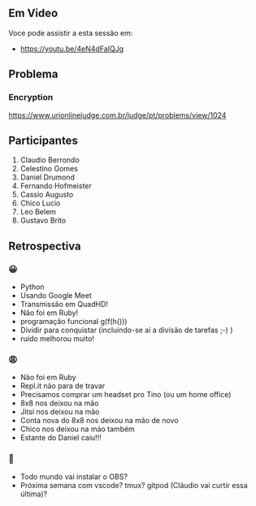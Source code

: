 ## Em Video
Voce pode assistir a esta sessão em:
* https://youtu.be/4eN4dFaIQJg

## Problema

### Encryption
https://www.urionlinejudge.com.br/judge/pt/problems/view/1024


## Participantes

1. Claudio Berrondo
2. Celestino Gomes
3. Daniel Drumond
4. Fernando Hofmeister
5. Cassio Augusto
6. Chico Lucio
7. Leo Belem
8. Gustavo Brito

## Retrospectiva

### 😀

- Python
- Usando Google Meet
- Transmissão em QuadHD!
- Não foi em Ruby!
- programação funcional g(f(h()))
- Dividir para conquistar (incluindo-se aí a divisão de tarefas ;-) )
- ruído melhorou muito!

### 😩

- Não foi em Ruby
- Repl.it não para de travar
- Precisamos comprar um headset pro Tino (ou um home office)
- 8x8 nos deixou na mão
- Jitsi nos deixou na mão
- Conta nova do 8x8 nos deixou na mão de novo
- Chico nos deixou na mão também
- Estante do Daniel caiu!!!

### 🤫

- Todo mundo vai instalar o OBS?
- Próxima semana com vscode? tmux? gitpod (Cláudio vai curtir essa última)?
